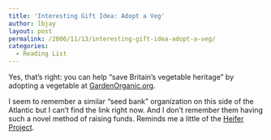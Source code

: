 ```yaml
---
title: 'Interesting Gift Idea: Adopt a Veg'
author: lbjay
layout: post
permalink: /2006/11/13/interesting-gift-idea-adopt-a-veg/
categories:
  - Reading List
---
```

<abbr class="unapi-id" title=""><!-- &nbsp; --></abbr> 

Yes, that&#8217;s right: you can help &#8220;save Britain&#8217;s vegetable heritage&#8221; by adopting a vegetable at [GardenOrganic.org][1].

I seem to remember a similar &#8220;seed bank&#8221; organization on this side of the Atlantic but I can&#8217;t find the link right now. And I don&#8217;t remember them having such a novel method of raising funds. Reminds me a little of the [Heifer Project][2].

 [1]: http://www.gardenorganic.org.uk/support_us/adopt.php
 [2]: http://www.heifer.org